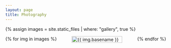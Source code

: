 ```yaml
---
layout: page
title: Photography
---
```


<style>
  .gallery {
    display: flex;
    flex-wrap: wrap;
    justify-content: space-between;
  }

  .gallery-item {
    flex-basis: calc(33.33% - 10px); /* Adjust width for three columns with spacing */
    margin-bottom: 20px; /* Adjust spacing between rows */
  }

  .gallery-item img {
    width: 100%; /* Ensure images fill their container */
    height: auto; /* Maintain aspect ratio */
  }
</style>


{% assign images = site.static_files | where: "gallery", true %}
<div class="gallery">
  {% for img in images %}
    <a href="{{ img.path }}" title="{{ img.basename }}" class="gallery-item">
      <img src="{{ img.path }}" alt="{{ img.basename }}">
    </a>
  {% endfor %}
</div>
